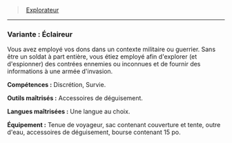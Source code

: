 ﻿---
!SubBackgroundItem
Abilities: Discrétion, Survie.
MasteredTools: Accessoires de déguisement.
MasteredLanguages: Une langue au choix.
Equipment: Tenue de voyageur, sac contenant couverture et tente, outre d'eau, accessoires de déguisement, bourse contenant 15 po.
Id: background_explorateur_hd.md#variante--Éclaireur
ParentLink: background_explorateur_hd.md#explorateur
Name: 'Variante : Éclaireur'
ParentName: Explorateur
NameLevel: 3
Attributes: {}
AttributesDictionary: >+
  {}

Description: >+
  Vous avez employé vos dons dans un contexte militaire ou guerrier. Sans être un soldat à part entière, vous étiez employé afin d'explorer (et d'espionner) des contrées ennemies ou inconnues et de fournir des informations à une armée d'invasion.

---
> [Explorateur](hd_background_explorateur.md)

---

### Variante : Éclaireur

Vous avez employé vos dons dans un contexte militaire ou guerrier. Sans être un soldat à part entière, vous étiez employé afin d'explorer (et d'espionner) des contrées ennemies ou inconnues et de fournir des informations à une armée d'invasion.

**Compétences :** Discrétion, Survie.

**Outils maîtrisés :** Accessoires de déguisement.

**Langues maîtrisées :** Une langue au choix.

**Équipement :** Tenue de voyageur, sac contenant couverture et tente, outre d'eau, accessoires de déguisement, bourse contenant 15 po.

